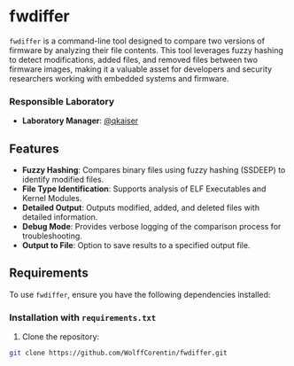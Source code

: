 # fwdiffer

`fwdiffer` is a command-line tool designed to compare two versions of firmware by analyzing their file contents. This tool leverages fuzzy hashing to detect modifications, added files, and removed files between two firmware images, making it a valuable asset for developers and security researchers working with embedded systems and firmware.

### Responsible Laboratory
- **Laboratory Manager**: [@qkaiser](https://github.com/qkaiser)

## Features

- **Fuzzy Hashing**: Compares binary files using fuzzy hashing (SSDEEP) to identify modified files.
- **File Type Identification**: Supports analysis of ELF Executables and Kernel Modules.
- **Detailed Output**: Outputs modified, added, and deleted files with detailed information.
- **Debug Mode**: Provides verbose logging of the comparison process for troubleshooting.
- **Output to File**: Option to save results to a specified output file.

## Requirements

To use `fwdiffer`, ensure you have the following dependencies installed:

### Installation with `requirements.txt`

1. Clone the repository:

```bash
git clone https://github.com/WolffCorentin/fwdiffer.git
